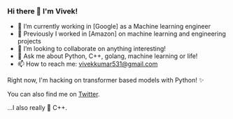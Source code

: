 ### Hi there 👋 I'm Vivek!


- 🔭 I’m currently working in [Google] as a Machine learning engineer
- 🌱 Previously I worked in [Amazon] on machine learning and engineering projects
- 👯 I’m looking to collaborate on anything interesting!
- 💬 Ask me about Python, C++, golang, machine learning or life!
- 📫 How to reach me: vivekkumar531@gmail.com

Right now, I'm hacking on transformer based models with Python! ✨

You can also find me on [Twitter](https://twitter.com/vivek531).

...I also really 💖 C++.





